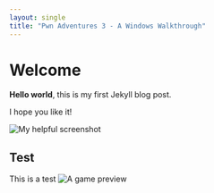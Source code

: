 ```yaml
---
layout: single
title: "Pwn Adventures 3 - A Windows Walkthrough"
---
```


# Welcome

**Hello world**, this is my first Jekyll blog post.

I hope you like it!

![My helpful screenshot](/assets/bio.jpg)

## Test

This is a test
![A game preview](/assets/try.gif)
